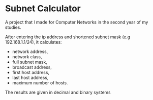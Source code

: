# Subnet Calculator

A project that I made for Computer Networks in the second year of my studies.


After entering the ip address and shortened subnet mask (e.g 192.168.1.1/24), it calculates:
- network address,
- network class,
- full subnet mask,
- broadcast address,
- first host address,
- last host address,
- maximum number of hosts.

The results are given in decimal and binary systems
